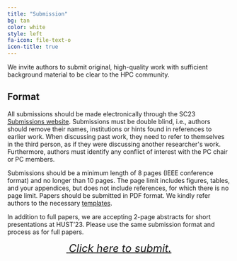 ```yaml
---
title: "Submission"
bg: tan
color: white
style: left
fa-icon: file-text-o
icon-title: true
---
```


We invite authors to submit original, high-quality work with
sufficient background material to be clear to the HPC
community.

## Format

All submissions should be made electronically through the SC23 <a
href="https://submissions.supercomputing.org">Submissions
website</a>.  Submissions must be double blind, i.e., authors should
remove their names, institutions or hints found in references to
earlier work. When discussing past work, they need to refer to
themselves in the third person, as if they were discussing another
researcher's work. Furthermore, authors must identify any conflict of
interest with the PC chair or PC members.

Submissions should be a minimum length of 8 pages (IEEE conference format)
and no longer than 10 pages. The page limit includes figures, tables, and your
appendices, but does not include references, for which there is no page limit.
Papers should be submitted in PDF format. We kindly refer authors to the
necessary <a href="https://www.ieee.org/conferences/publishing/templates.html">templates</a>.

In addition to full papers, we are accepting 2-page abstracts for short presentations
at HUST’23. Please use the same submission format and process as for full papers.

<div style="text-align:center;">
  <p>
    <span style="font-size:20px;">
      <a href="https://submissions.supercomputing.org">
        <i class="fa fa-sign-in">&nbsp;<font size="5">Click here to submit.</font></i>
      </a>
    </span>
  </p>
</div>
